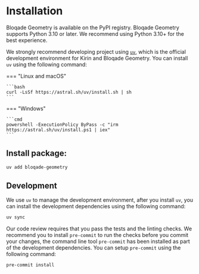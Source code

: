 # Installation

Bloqade Geometry is available on the PyPI registry. Bloqade Geometry supports Python
3.10 or later. We recommend using Python 3.10+ for the best experience.

We strongly recommend developing project using [`uv`](https://docs.astral.sh/uv/),
which is the official development environment for Kirin and Bloqade Geometry. You can
install `uv` using the following command:

=== "Linux and macOS"

    ```bash
    curl -LsSf https://astral.sh/uv/install.sh | sh
    ```


=== "Windows"

    ```cmd
    powershell -ExecutionPolicy ByPass -c "irm https://astral.sh/uv/install.ps1 | iex"
    ```

## Install package:
```bash
uv add bloqade-geometry
```

## Development

We use `uv` to manage the development environment, after you install `uv`, you can
install the development dependencies using the following command:

```bash
uv sync
```

Our code review requires that you pass the tests and the linting checks. We recommend
you to install `pre-commit` to run the checks before you commit your changes, the command line
tool `pre-commit` has been installed as part of the development dependencies. You can setup
`pre-commit` using the following command:

```bash
pre-commit install
```
